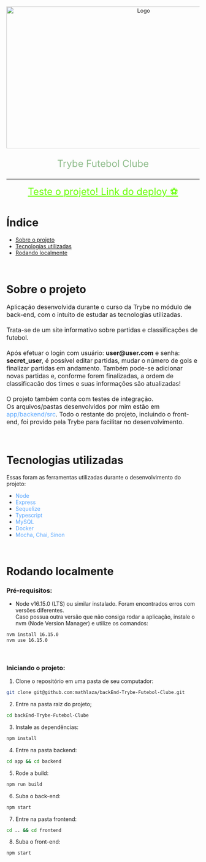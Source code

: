 <!-- PROJECT LOGO -->
<br />
<p align="center">
  <a href="https://abashed-books-production.up.railway.app/">
    <img src="TFC.gif" alt="Logo" width="700" height="370">
  </a>
  
  <p align="center" style="color:#8FBC8B; font-size:25px">
    Trybe Futebol Clube 
    <br />
  </p>
</p>

<hr>

<p align="center">
  <!-- <span style="color:#66FF00; font-size:25px">Brinque</span> -->
<a href="https://abashed-books-production.up.railway.app/" style="color:#66FF00; font-size:25px">
    Teste o projeto! Link do deploy ⚽
  </a>
   </p>

<!-- Índice -->
# Índice

* [Sobre o projeto](#sobre-o-projeto)
* [Tecnologias utilizadas](#tecnologias-utilizadas)
* [Rodando localmente](#rodando-localmente)

<br>

<!-- Sobre o projeto -->
# Sobre o projeto
<div style="font-size:16px">Aplicação desenvolvida durante o curso da Trybe no módulo de back-end, com o intuito de estudar as tecnologias utilizadas.
<br>
<br>
Trata-se de um site informativo sobre partidas e classificações de futebol.
<br>
<br>
Após efetuar o login com usuário: 
<strong>user@user.com</strong>
e senha: 
<strong>secret_user</strong>,
é possível editar partidas, mudar o número de gols e finalizar partidas em andamento. Também pode-se adicionar novas partidas e, conforme forem finalizadas, a ordem de classificacão dos times e suas informações são atualizadas!
<br>
<br>
O projeto também conta com testes de integração.
<br>
Os arquivos/pastas desenvolvidos por mim estão em <span style="color:#58a6ff">app/backend/src</span>. Todo o restante do projeto, incluindo o front-end, foi provido pela Trybe para facilitar no desenvolvimento.
</div style="font-size:16px">

<br>
<br>


# Tecnologias utilizadas
Essas foram as ferramentas utilizadas durante o desenvolvimento do projeto:
* <span style="color:#58a6ff">Node</span>
* <span style="color:#58a6ff">Express</span>
* <span style="color:#58a6ff">Sequelize</span>
* <span style="color:#58a6ff">Typescript</span>
* <span style="color:#58a6ff">MySQL</span>
* <span style="color:#58a6ff">Docker</span>
* <span style="color:#58a6ff">Mocha, Chai, Sinon</span>

<br>

<!-- Rodando localmente -->
# Rodando localmente

### Pré-requisitos:

* Node v16.15.0 (LTS) ou similar instalado. Foram encontrados erros com versões diferentes.<br>
Caso possua outra versão que não consiga rodar a aplicação, instale o nvm (Node Version Manager) e utilize os comandos:
```sh
nvm install 16.15.0
nvm use 16.15.0
```
<br>

### Iniciando o projeto:
1. Clone o repositório em uma pasta de seu computador:
```sh
git clone git@github.com:mathlaza/backEnd-Trybe-Futebol-Clube.git
```
2. Entre na pasta raiz do projeto;
```sh
cd backEnd-Trybe-Futebol-Clube
```
3. Instale as dependências:
```sh
npm install
```
4. Entre na pasta backend:
```sh
cd app && cd backend
```
5. Rode a build:
```sh
npm run build
```
6. Suba o back-end:
```sh
npm start
```
7. Entre na pasta frontend:
```sh
cd .. && cd frontend
```
8. Suba o front-end:
```sh
npm start
```
